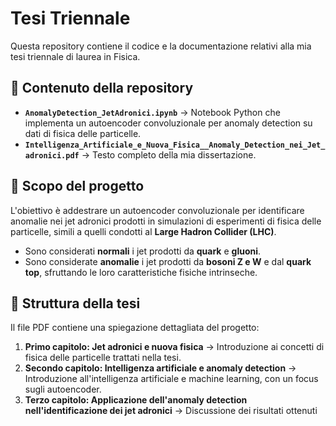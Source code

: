 # Tesi Triennale  

Questa repository contiene il codice e la documentazione relativi alla mia tesi triennale di laurea in Fisica.  

## 📌 Contenuto della repository  
- **`AnomalyDetection_JetAdronici.ipynb`** → Notebook Python che implementa un autoencoder convoluzionale per anomaly detection su dati di fisica delle particelle.  
- **`Intelligenza_Artificiale_e_Nuova_Fisica__Anomaly_Detection_nei_Jet_adronici.pdf`** → Testo completo della mia dissertazione.  

## 🔬 Scopo del progetto  
L'obiettivo è addestrare un autoencoder convoluzionale per identificare anomalie nei jet adronici prodotti in simulazioni di esperimenti di fisica delle particelle, simili a quelli condotti al **Large Hadron Collider (LHC)**.  

- Sono considerati **normali** i jet prodotti da **quark** e **gluoni**.  
- Sono considerate **anomalie** i jet prodotti da **bosoni Z e W** e dal **quark top**, sfruttando le loro caratteristiche fisiche intrinseche.  

## 📖 Struttura della tesi  
Il file PDF contiene una spiegazione dettagliata del progetto:  
1. **Primo capitolo: Jet adronici e nuova fisica** → Introduzione ai concetti di fisica delle particelle trattati nella tesi.
2. **Secondo capitolo: Intelligenza artificiale e anomaly detection** → Introduzione all'intelligenza artificiale e machine learning, con un focus sugli autoencoder. 
3. **Terzo capitolo: Applicazione dell'anomaly detection nell'identificazione dei jet adronici** → Discussione dei risultati ottenuti
